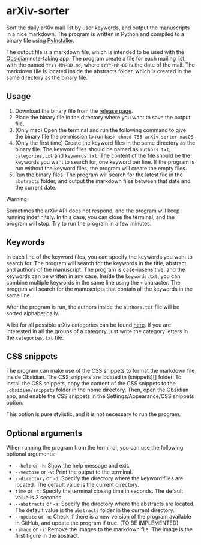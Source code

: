 # arXiv-sorter
Sort the daily arXiv mail list by user keywords, and output the manuscripts in a nice markdown.
The program is written in Python and compiled to a binary file using [PyInstaller](https://www.pyinstaller.org/).

The output file is a markdown file, which is intended to be used with the [Obsidian](https://obsidian.md/) note-taking app.
The program create a  file for each mailing list, with the named `YYYY-MM-DD.md`, where `YYYY-MM-DD` is the date of the mail.
The markdown file is located inside the abstracts folder, which is created in the same directory as the binary file. 

## Usage
1. Download the binary file from the [release page](https://github.com/Davtax/arXiv-sorter/releases).
2. Place the binary file in the directory where you want to save the output file.
3. (Only mac) Open the terminal and run the following command to give the binary file the permission to run
```bash chmod 755 arXiv-sorter-macOS```.
4. (Only the first time) Create the keyword files in the same directory as the binary file. The keyword files should be named as `authors.txt`, `categories.txt` and `keywords.txt`. The content of the file should be the keywords you want to search for, one keyword per line. If the program is run without the keyword files, the program will create the empty files.
5. Run the binary files. The program will search for the latest file in the `abstracts` folder, and output the markdown files between that date and the current date.

> [!WARNING]  
> Sometimes the arXiv API does not respond, and the program will keep running indefinitely. In this case, you can close the terminal, and the program will stop. Try to run the program in a few minutes.


## Keywords
In each line of the keyword files, you can specify the keywords you want to search for.
The program will search for the keywords in the title, abstract, and authors of the manuscript.
The program is case-insensitive, and the keywords can be written in any case.
Inside the `keywords.txt`, you can combine multiple keywords in the same line using the `+` character.
The program will search for the manuscripts that contain all the keywords in the same line.

After the program is run, the authors inside the `authors.txt` file will be sorted alphabetically. 

A list for all possible arXiv categories can be found [here](https://arxiv.org/category_taxonomy).
If you are interested in all the groups of a category, just write the category letters in the `categories.txt` file.

## CSS snippets
The program can make use of the CSS snippets to format the markdown file inside Obsidian.
The CSS snippets are located in (snippets)[] folder.
To install the CSS snippets, copy the content of the CSS snippets to the `.obsidian/snippets` folder in the home directory.
Then, open the Obsidian app, and enable the CSS snippets in the Settings/Appearance/CSS snippets option.

This option is pure stylistic, and it is not necessary to run the program.

## Optional arguments
When running the program from the terminal, you can use the following optional arguments:
- `--help` or `-h`: Show the help message and exit.
- `--verbose` or `-v`: Print the output to the terminal.
- `--directory` or `-d`: Specify the directory where the keyword files are located. The default value is the current directory.
- `time` or `-t`: Specify the terminal closing time in seconds. The default value is 3 seconds.
- `--abstracts` or `-a`: Specify the directory where the abstracts are located. The default value is the `abstracts` folder in the current directory.
- `--update` or `-u`: Check if there is a new version of the program available in GitHub, and update the program if true. (TO BE IMPLEMENTED)
- `-image` or `-i`: Remove the images to the markdown file. The image is the first figure in the abstract.